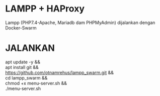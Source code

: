 # LAMPP + HAProxy
Lampp (PHP7.4-Apache, Mariadb dam PHPMyAdmin) dijalankan dengan Docker-Swarm

# JALANKAN #
apt update -y && \
apt install git && \
https://github.com/otnamrehus/lampp_swarm.git && \
cd lampp_swarm && \
chmod +x menu-server.sh && \
./menu-server.sh

